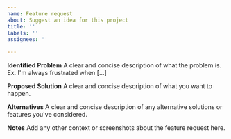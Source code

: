 ```yaml
---
name: Feature request
about: Suggest an idea for this project
title: ''
labels: ''
assignees: ''

---
```


**Identified Problem**
A clear and concise description of what the problem is. Ex. I'm always frustrated when [...]

**Proposed Solution**
A clear and concise description of what you want to happen.

**Alternatives**
A clear and concise description of any alternative solutions or features you've considered.

**Notes**
Add any other context or screenshots about the feature request here.
